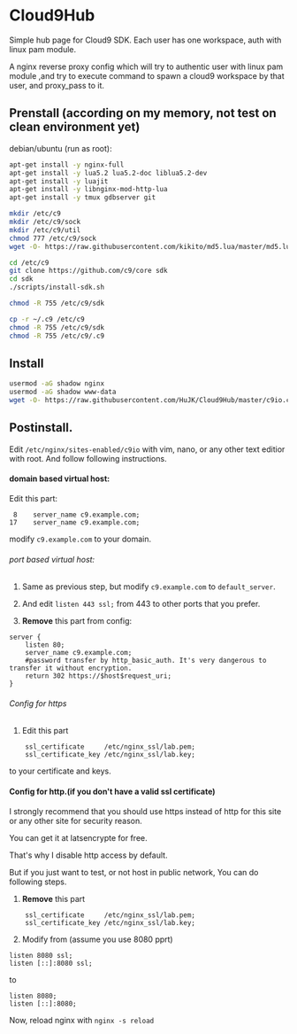 # Cloud9Hub
Simple hub page for Cloud9 SDK. Each user has one workspace, auth with linux pam module.

A nginx reverse proxy config which will try to authentic user with linux pam module ,and try to execute command to spawn a cloud9 workspace by that user, and proxy_pass to it.

Prenstall (according on my memory, not test on clean environment yet)
--

debian/ubuntu (run as root):
```bash
apt-get install -y nginx-full
apt-get install -y lua5.2 lua5.2-doc liblua5.2-dev
apt-get install -y luajit
apt-get install -y libnginx-mod-http-lua
apt-get install -y tmux gdbserver git

mkdir /etc/c9
mkdir /etc/c9/sock
mkdir /etc/c9/util
chmod 777 /etc/c9/sock
wget -O- https://raw.githubusercontent.com/kikito/md5.lua/master/md5.lua > /etc/c9/util/md5.lua

cd /etc/c9
git clone https://github.com/c9/core sdk
cd sdk
./scripts/install-sdk.sh

chmod -R 755 /etc/c9/sdk

cp -r ~/.c9 /etc/c9
chmod -R 755 /etc/c9/sdk
chmod -R 755 /etc/c9/.c9
```

Install
--

```bash
usermod -aG shadow nginx
usermod -aG shadow www-data
wget -O- https://raw.githubusercontent.com/HuJK/Cloud9Hub/master/c9io.conf > /etc/nginx/sites-enabled/c9io
```

Postinstall.
--
Edit ```/etc/nginx/sites-enabled/c9io``` with vim, nano, or any other text editior with root. And follow following instructions.

#### domain based virtual host:
Edit this part:
```
 8    server_name c9.example.com;
17    server_name c9.example.com;
```
modify ```c9.example.com``` to your domain.

###### port based virtual host:
1. Same as previous step, but modify ```c9.example.com``` to ```default_server```. 

2. And edit ```listen 443 ssl;``` from 443 to other ports that you prefer.

3. **Remove** this part from config:
```
server {
    listen 80;
    server_name c9.example.com;
    #password transfer by http_basic_auth. It's very dangerous to transfer it without encryption.
    return 302 https://$host$request_uri;
}
```

###### Config for https
1. Edit this part
```
    ssl_certificate     /etc/nginx_ssl/lab.pem;
    ssl_certificate_key /etc/nginx_ssl/lab.key;
```
to your certificate and keys.

#### Config for http.(if you don't have a valid ssl certificate)

I strongly recommend that you should use https instead of http for this site or any other site for security reason. 

You can get it at latsencrypte for free.

That's why I disable http access by default. 

But if you just want to test, or not host in public network, You can do following steps.

1. **Remove** this part
```
    ssl_certificate     /etc/nginx_ssl/lab.pem;
    ssl_certificate_key /etc/nginx_ssl/lab.key;
```

2. Modify from (assume you use 8080 pprt)
```
listen 8080 ssl;
listen [::]:8080 ssl;
```
to
```
listen 8080;
listen [::]:8080;
```

Now, reload nginx with ```nginx -s reload```
